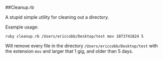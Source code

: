 ##Cleanup.rb

A stupid simple utility for cleaning out a directory.

Example usage:

	ruby cleanup.rb /Users/ericcobb/Desktop/test mov 1073741824 5

Will remove every file in the directory `/Users/ericcobb/Desktop/test` with the extension `mov` and larger that 1 gig, and older than 5 days.
